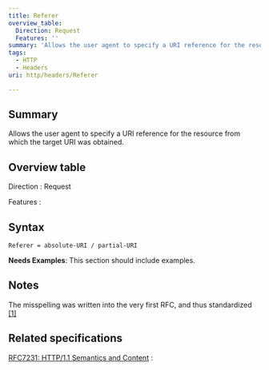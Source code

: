 ```yaml
---
title: Referer
overview_table:
  Direction: Request
  Features: ''
summary: 'Allows the user agent to specify a URI reference for the resource from which the target URI was obtained.'
tags:
  - HTTP
  - Headers
uri: http/headers/Referer

---
```

## <span>Summary</span>

Allows the user agent to specify a URI reference for the resource from which the target URI was obtained.

## <span>Overview table</span>

Direction
:   Request

Features
:

## <span>Syntax</span>

    Referer = absolute-URI / partial-URI

**Needs Examples**: This section should include examples.

## <span>Notes</span>

The misspelling was written into the very first RFC, and thus standardized [[1]](http://lists.w3.org/Archives/Public/ietf-http-wg-old/1995JanApr/0107.html)

## <span>Related specifications</span>

[RFC7231: HTTP/1.1 Semantics and Content](http://tools.ietf.org/html/rfc7231#section-5.5.2)
:


